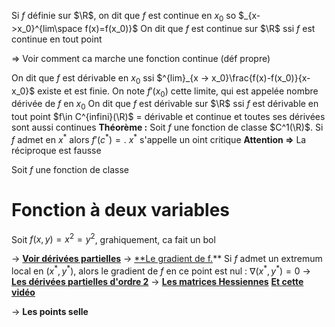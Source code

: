 Si $f$ définie sur $\R$, on dit que $f$ est continue en $x_0$ so $_{x->x_0}^{lim\space f(x)=f(x_0)}$ 
On dit que $f$ est continue sur $\R$ ssi $f$ est continue en tout point

⇒ Voir comment ca marche une fonction continue (déf propre)

On dit que $f$ est dérivable en $x_0$ ssi $^{lim}_{x → x_0}\frac{f(x)-f(x_0)}{x-x_0}$ existe et est finie. On note $f'(x_0)$ cette limite, qui est appelée nombre dérivée de $f$ en $x_0$
On dit que $f$ est dérivable sur $\R$ ssi $f$ est dérivable en tout point
$f\in C^{infini}(\R)$ = dérivable et continue et toutes ses dérivées sont aussi continues
**Théorème :** Soit $f$ une fonction de classe $C^1(\R)$. Si $f$ admet en $x^*$ alors $f'(c^*)=.$ $x^*$ s'appelle un oint critique
**Attention ⇒** La réciproque est fausse

Soit $f$ une fonction de classe

# Fonction à deux variables
Soit $f(x,y) = x^2=y^2$, grahiquement, ca fait un bol

→ **[Voir dérivées partielles](https://www.youtube.com/watch?v=hxidsqoSQMA)**
→ [**Le gradient de f.](https://www.youtube.com/watch?v=JiM2iR8gN4M)** 
Si $f$ admet un extremum local en $(x^*,y^*)$, alors le gradient de $f$ en ce point est nul : $\nabla(x^*,y^*)=0$ 
→ **[Les dérivées partielles d'ordre 2](https://www.youtube.com/watch?v=6ycZJ7un3e8)** 
→ **[Les matrices Hessiennes](https://www.youtube.com/watch?v=MMY9pHnEzF8)** **[Et cette vidéo](https://www.youtube.com/watch?v=_Ex-9BcWjf4)**

→ **Les points selle**
